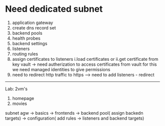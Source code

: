 # Need dedicated subnet

<!--
Application gateway is - later 7 LBn or controller

1. provide ssl termination and offloading
2. supports http-https redirection
3. path or url based routing
4. supports WAS integration
5. can use as ingress controller for azure kubernetes services -->

<!--
2 servers--homepage
1 movies
1 songs -->

1. application gateway
2. create dns record set
3. backend pools
4. health probes
5. backend settings
6. listeners
7. routing rules
8. assign certificates to listeners
   i.load certificates or
   ii.get certificate from key vault -> need autherization to access certificates from vault
   for this we need managed identities to give permissions
9. need to redirect http traffic to https --> need to add listeners - redirect

---

Lab:
2vm's

1. homepage
2. movies

subnet 
agw -> basics -> frontends -> backend pool( assign backedn targets) -> configuration( add rules -> listeners and backend targets)

